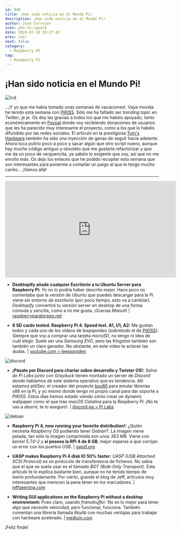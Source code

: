 ```yaml
---
id: 940
title: ¡Han sido noticia en el Mundo Pi!
description: ¡Han sido noticia en el Mundo Pi!
author: Jose Cerrejon
icon: pen-to-square
date: 2020-07-10 19:27:43
prev: /es/
next: false
category:
  - Raspberry PI
tag:
  - Raspberry PI
---
```


# ¡Han sido noticia en el Mundo Pi!

![lcd](/images/2020/07/lcd.png)

...¡Y yo que me había tomado unas semanas de vacaciones!. Vaya movida he tenido esta semana con [PiKISS](https://github.com/jmcerrejon/PiKISS). Sólo me ha faltado ser *trending topic* en *Twitter*, je je. Os doy las gracias a todos los que me habéis apoyado, tanto económicamente en [Paypal](https://www.paypal.com/donate/?token=lPRx0Wb0wZQNE09UXr9-kKhbUILd-dRudtIQKlIt1isACAKVHa1Va6ZxSz4UCFKGB7OstW&country.x=GB&locale.x=GB) donde voy recibiendo donaciones de usuarios que les ha parecido muy interesante el proyecto, como a los que lo habéis difundido por las redes sociales. El artículo en la prestigiosa [Tom's Hardware](https://www.tomshardware.com/news/keep-your-raspberry-pi-setup-simple-with-pikiss) también ha sido una inyección de ganas de seguir hacia adelante. Ahora toca pulirlo poco a poco y sacar algún que otro script nuevo, aunque hay mucho código antiguo y obsoleto que me gustaría refactorizar y que me da un poco de verguencita, ya sabéis lo exigente que soy, así que no me enrollo más. Os dejo los enlaces que he podido recopilar esta semana que son interesantes para ponerme a compilar un juego al que le tengo mucho cariño... ¡Vamos allá!

- - -
<iframe width="560" height="315" src="https://www.youtube.com/embed/JhOGAkV3ves" frameborder="0" allow="accelerometer; autoplay; encrypted-media; gyroscope; picture-in-picture" allowfullscreen></iframe>

* **Desktopify añade cualquier Escritorio a tu Ubuntu Server para Raspberry Pi:** Yo no lo podría haber descrito mejor. Hace poco os comentaba que la versión de Ubuntu que puedes descargar para la Pi viene sin entorno de escritorio (por poco tiempo, esto va a cambiar). *Desktopify* convertirá tu versión server en desktop de una forma cómoda y sencilla, como a mi me gusta. ¡Gracias *Manuti*! | [raspberryparatorpes.net](https://raspberryparatorpes.net/sistemas-operativos/desktopify-anade-cualquier-escritorio-a-tu-ubuntu-server-para-raspberry-pi/)

* **6 SD cards tested. Raspberry Pi 4. Speed test. A1, U1, A2:** Me gustan todos y cada uno de los vídeos de *leepspvideo* (sobretodo el de [PiKISS](https://www.youtube.com/watch?v=4gRWM78Ruxs)). Siempre que voy a comprar una tarjeta *microSD*, no tengo ni idea de cuál elegir. Suele ser una *Samsung EVO*, pero las *Kingston* tambien son también un claro ganador. No obstante, en este vídeo te aclaran las dudas. | [youtube.com > leepspvideo](https://www.youtube.com/watch?v=5a8P5m2pWFw)

![discord](/images/2020/07/discord_logo.png)

* **¡Pásate por Discord para charlar sobre desarrollo y Twister OS!:** *Salva de Pi Labs* junto con *Grayduck* tienen montado un server de *Discord* donde hablamos de este sistema operativo que es tendencia. Alli estamos ptitSev, el creador del proyecto [box86](https://github.com/ptitSeb/box86) para emular librerías x86 en la Pi, y yo mismo donde tengo mi propio canal para dar soporte a *PiKISS*. Estos días hemos estado viendo cómo crear un dynamic wallpaper como el que trae *macOS Catalina* para la *Raspberry Pi*. ¡No te vas a aburrir, te lo aseguro!. | [discord.gg > Pi Labs](https://discord.gg/Y7WFeC5)

![debian](/images/2020/07/debian.png)

* **Raspberry Pi 4, now running your favorite distribution!:** ¿Quién necesita *Raspberry OS* pudiendo tener *Debian*?. La imagen viene pelada, tan sólo la imagen comprimida son unos *363 MB*. Viene con *kernel 5.7.0-2* y **si posees la RPi 4 de 8 GB**, mejor esperas a que corrijan un error con los puertos *USB*. | [gwolf.org](https://gwolf.org/2020/07/raspberry-pi-4-now-running-your-favorite-distribution.html)

* **UASP makes Raspberry Pi 4 disk IO 50% faster:** *UASP (USB Attached SCSI Protocol)* es un protocolo de transferencia de ficheros. No sabía que el que se suele usar es el llamado *BOT (Bulk-Only Transport)*. Este artículo te lo explica bastante bien, aunque no he tenido tiempo de leerlo profundamente. Por cierto, grande el blog de Jeff, artículos muy interesantes que merecen la pena tener en los marcadores. | [jeffgeerling.com](https://www.jeffgeerling.com/blog/2020/uasp-makes-raspberry-pi-4-disk-io-50-faster)

* **Writing GUI applications on the Raspberry Pi without a desktop environment:** Pues claro, usando *framebuffer*. No es lo mejor para tener algo que necesite velocidad, pero funcionar, funciona. También comentan una librería llamada *Raylib* con muchas ventajas para trabajar con hardware acelerado. | [medium.com](https://medium.com/@avik.das/writing-gui-applications-on-the-raspberry-pi-without-a-desktop-environment-8f8f840d9867)



 

¡Feliz finde!